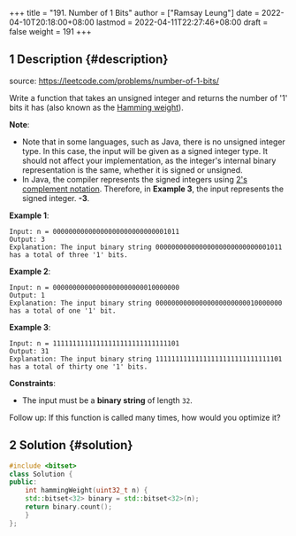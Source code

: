 +++
title = "191. Number of 1 Bits"
author = ["Ramsay Leung"]
date = 2022-04-10T20:18:00+08:00
lastmod = 2022-04-11T22:27:46+08:00
draft = false
weight = 191
+++

## <span class="section-num">1</span> Description {#description}

source: <https://leetcode.com/problems/number-of-1-bits/>

Write a function that takes an unsigned integer and returns the number of '1' bits it has (also known as the [Hamming weight](https://en.wikipedia.org/wiki/Hamming_weight)).

**Note**:

-   Note that in some languages, such as Java, there is no unsigned integer type. In this case, the input will be given as a signed integer type. It should not affect your implementation, as the integer's internal binary representation is the same, whether it is signed or unsigned.
-   In Java, the compiler represents the signed integers using [2's complement notation](https://en.wikipedia.org/wiki/Two%27s_complement). Therefore, in **Example 3**, the input represents the signed integer. **-3**.

**Example 1**:

```text
Input: n = 00000000000000000000000000001011
Output: 3
Explanation: The input binary string 00000000000000000000000000001011 has a total of three '1' bits.
```

**Example 2**:

```text
Input: n = 00000000000000000000000010000000
Output: 1
Explanation: The input binary string 00000000000000000000000010000000 has a total of one '1' bit.
```

**Example 3**:

```text
Input: n = 11111111111111111111111111111101
Output: 31
Explanation: The input binary string 11111111111111111111111111111101 has a total of thirty one '1' bits.
```

**Constraints**:

-   The input must be a **binary string** of length `32`.

Follow up: If this function is called many times, how would you optimize it?


## <span class="section-num">2</span> Solution {#solution}

```C++
#include <bitset>
class Solution {
public:
    int hammingWeight(uint32_t n) {
	std::bitset<32> binary = std::bitset<32>(n);
	return binary.count();
    }
};
```
